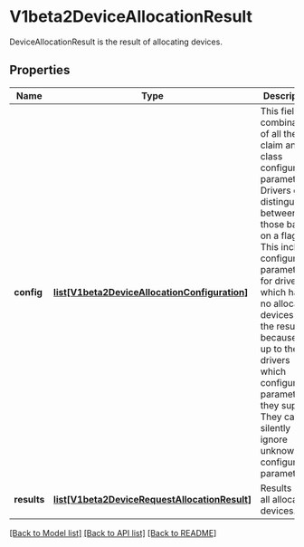 # V1beta2DeviceAllocationResult

DeviceAllocationResult is the result of allocating devices.
## Properties
Name | Type | Description | Notes
------------ | ------------- | ------------- | -------------
**config** | [**list[V1beta2DeviceAllocationConfiguration]**](V1beta2DeviceAllocationConfiguration.md) | This field is a combination of all the claim and class configuration parameters. Drivers can distinguish between those based on a flag.  This includes configuration parameters for drivers which have no allocated devices in the result because it is up to the drivers which configuration parameters they support. They can silently ignore unknown configuration parameters. | [optional] 
**results** | [**list[V1beta2DeviceRequestAllocationResult]**](V1beta2DeviceRequestAllocationResult.md) | Results lists all allocated devices. | [optional] 

[[Back to Model list]](../README.md#documentation-for-models) [[Back to API list]](../README.md#documentation-for-api-endpoints) [[Back to README]](../README.md)


